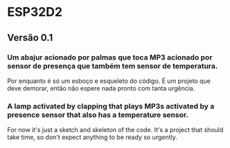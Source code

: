 # ESP32D2

## Versão 0.1

### Um abajur acionado por palmas que toca MP3 acionado por sensor de presença que também tem sensor de temperatura. 

Por enquanto é só um esboço e esqueleto do código. É um projeto que deve demorar, então não espere nada pronto com tanta urgência.





### A lamp activated by clapping that plays MP3s activated by a presence sensor that also has a temperature sensor.

For now it's just a sketch and skeleton of the code. It's a project that should take time, so don't expect anything to be ready so urgently. 
